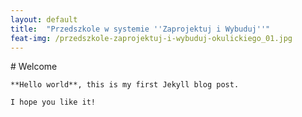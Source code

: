 ```yaml
---
layout: default
title:  "Przedszkole w systemie ''Zaprojektuj i Wybuduj''"
feat-img: /przedszkole-zaprojektuj-i-wybuduj-okulickiego_01.jpg
---
```


<div class="container pt-navbar">
    # Welcome

    **Hello world**, this is my first Jekyll blog post.

    I hope you like it!
</div>
